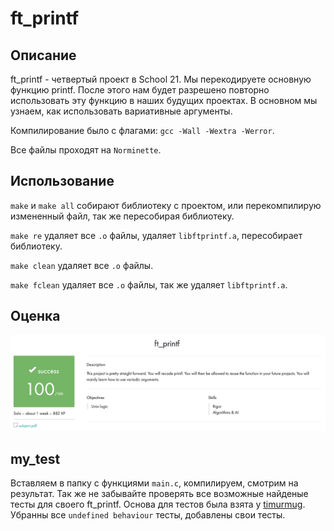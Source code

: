 # ft_printf

## Описание

ft_printf - четвертый проект в School 21. Мы перекодируете основную функцию printf. После этого нам будет разрешено повторно использовать эту функцию в наших будущих проектах. В основном мы узнаем, как использовать вариативные аргументы.

Компилирование было с флагами: ``gcc -Wall -Wextra -Werror``.

Все файлы проходят на ``Norminette``.

## Использование

``make`` и ``make all`` собирают библиотеку с проектом, или перекомпилирую измененный файл, так же пересобирая библиотеку.

``make re`` удаляет все ``.o`` файлы, удаляет ``libftprintf.a``, пересобирает библиотеку.

``make clean`` удаляет все ``.o`` файлы.

``make fclean`` удаляет все ``.o`` файлы, так же удаляет ``libftprintf.a``.

## Оценка

![alt tag](media/appraisal_ft_printf.png "Оценка проекта ft_printf")

## my_test

Вставляем в папку с функциями ``main.c``, компилируем, смотрим на результат. Так же не забывайте проверять все возможные найденые тесты для своего ft_printf. Основа для тестов была взята у [timurmug](https://github.com/timurmug). Убранны все ``undefined behaviour`` тесты, добавлены свои тесты.
